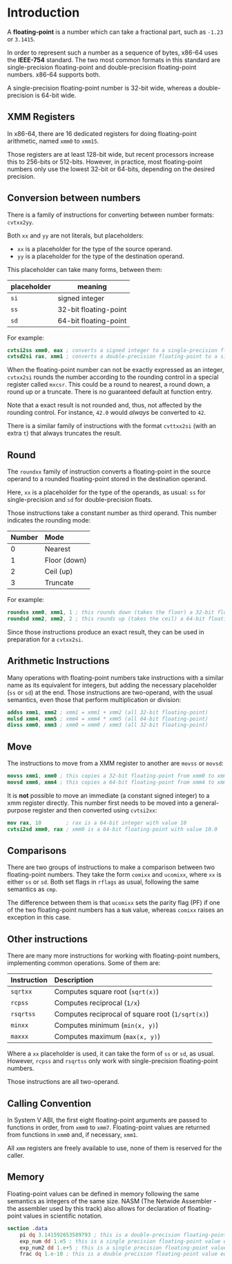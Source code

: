 # Introduction

A **floating-point** is a number which can take a fractional part, such as `-1.23` or `3.1415`.

In order to represent such a number as a sequence of bytes, x86-64 uses the **IEEE-754** standard.
The two most common formats in this standard are single-precision floating-point and double-precision floating-point numbers.
x86-64 supports both.

A single-precision floating-point number is 32-bit wide, whereas a double-precision is 64-bit wide.

## XMM Registers

In x86-64, there are 16 dedicated registers for doing floating-point arithmetic, named `xmm0` to `xmm15`.

Those registers are at least 128-bit wide, but recent processors increase this to 256-bits or 512-bits.
However, in practice, most floating-point numbers only use the lowest 32-bit or 64-bits, depending on the desired precision.

## Conversion between numbers

There is a family of instructions for converting between number formats: `cvtxx2yy`.

Both `xx` and `yy` are not literals, but placeholders:

- `xx` is a placeholder for the type of the source operand.
- `yy` is a placeholder for the type of the destination operand.

This placeholder can take many forms, between them:

| placeholder | meaning               |
|-------------|-----------------------|
| `si`        | signed integer        |
| `ss`        | 32-bit floating-point |
| `sd`        | 64-bit floating-point |

For example:

```nasm
cvtsi2ss xmm0, eax ; converts a signed integer to a single-precision floating-point
cvtsd2si rax, xmm1 ; converts a double-precision floating-point to a signed integer
```

When the floating-point number can not be exactly expressed as an integer, `cvtxx2si` rounds the number according to the rounding control in a special register called `mxcsr`.
This could be a round to nearest, a round down, a round up or a truncate.
There is no guaranteed default at function entry.

Note that a exact result is not rounded and, thus, not affected by the rounding control.
For instance, `42.0` would _always_ be converted to `42`.

There is a similar family of instructions with the format `cvttxx2si` (with an extra `t`) that always truncates the result.

## Round

The `roundxx` family of instruction converts a floating-point in the source operand to a rounded floating-point stored in the destination operand.

Here, `xx` is a placeholder for the type of the operands, as usual: `ss` for single-precision and `sd` for double-precision floats.

Those instructions take a constant number as third operand.
This number indicates the rounding mode:

| Number | Mode         |
|:-------|:-------------|
| 0      | Nearest      |
| 1      | Floor (down) |
| 2      | Ceil (up)    |
| 3      | Truncate     |

For example:

```nasm
roundss xmm0, xmm1, 1 ; this rounds down (takes the floor) a 32-bit floating-point in xmm1 and stores it in xmm0
roundsd xmm2, xmm2, 2 ; this rounds up (takes the ceil) a 64-bit floating-point in xmm2 and stores it in xmm2
```

Since those instructions produce an exact result, they can be used in preparation for a `cvtxx2si`.

## Arithmetic Instructions

Many operations with floating-point numbers take instructions with a similar name as its equivalent for integers, but adding the necessary placeholder (`ss` or `sd`) at the end.
Those instructions are two-operand, with the usual semantics, even those that perform multiplication or division:

```nasm
addss xmm1, xmm2 ; xmm1 = xmm1 + xmm2 (all 32-bit floating-point)
mulsd xmm4, xmm5 ; xmm4 = xmm4 * xmm5 (all 64-bit floating-point)
divss xmm0, xmm3 ; xmm0 = xmm0 / xmm3 (all 32-bit floating-point)
```

## Move

The instructions to move from a XMM register to another are `movss` or `movsd`:

```nasm
movss xmm1, xmm0 ; this copies a 32-bit floating-point from xmm0 to xmm1
movsd xmm6, xmm4 ; this copies a 64-bit floating-point from xmm4 to xmm6
```

It is **not** possible to move an immediate (a constant signed integer) to a xmm register directly.
This number first needs to be moved into a general-purpose register and then converted using `cvtsi2xx`:

```nasm
mov rax, 10        ; rax is a 64-bit integer with value 10
cvtsi2sd xmm0, rax ; xmm0 is a 64-bit floating-point with value 10.0
```

## Comparisons

There are two groups of instructions to make a comparison between two floating-point numbers.
They take the form `comixx` and `ucomixx`, where `xx` is either `ss` or `sd`.
Both set flags in `rflags` as usual, following the same semantics as `cmp`.

The difference between them is that `ucomixx` sets the parity flag (PF) if one of the two floating-point numbers has a `NaN` value, whereas `comixx` raises an exception in this case.

## Other instructions

There are many more instructions for working with floating-point numbers, implementing common operations.
Some of them are:

| Instruction | Description                                      |
|:------------|:-------------------------------------------------|
| `sqrtxx`    | Computes square root (`sqrt(x)`)                 |
| `rcpss`     | Computes reciprocal (`1/x`)                      |
| `rsqrtss`   | Computes reciprocal of square root (`1/sqrt(x)`) |
| `minxx`     | Computes minimum (`min(x, y)`)                   |
| `maxxx`     | Computes maximum (`max(x, y)`)                   |

Where a `xx` placeholder is used, it can take the form of `ss` or `sd`, as usual.
However, `rcpss` and `rsqrtss` only work with single-precision floating-point numbers.

Those instructions are all two-operand.

## Calling Convention

In System V ABI, the first eight floating-point arguments are passed to functions in order, from `xmm0` to `xmm7`.
Floating-point values are returned from functions in `xmm0` and, if necessary, `xmm1`.

All `xmm` registers are freely available to use, none of them is reserved for the caller.

## Memory

Floating-point values can be defined in memory following the same semantics as integers of the same size.
NASM (The Netwide Assembler - the assembler used by this track) also allows for declaration of floating-point values in scientific notation.

```nasm
section .data
    pi dq 3.141592653589793 ; this is a double-precision floating-point value
    exp_num dd 1.e5 ; this is a single precision floating-point value equal to 1 * 10⁵
    exp_num2 dd 1.e+5 ; this is a single precision floating-point value equal to 1 * 10⁵
    frac dq 1.e-10 ; this is a double precision floating-point value equal to 1 * 10⁻¹⁰, i.e., 0.0000000001
```
